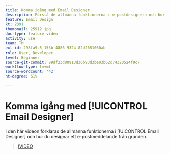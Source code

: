 ```yaml
---
title: Komma igång med Email Designer
description: Förstå de allmänna funktionerna i e-postdesignern och hur du utformar ett e-postmeddelande från grunden.
feature: Email Design
kt: 2391
thumbnail: 25912.jpg
doc-type: feature video
activity: use
team: TM
exl-id: 298fa9c5-153b-4886-9324-82d2651060ab
role: User, Developer
level: Beginner
source-git-commit: 89df23d00913d36b93d3be03b62c74320524f9c7
workflow-type: tm+mt
source-wordcount: '42'
ht-degree: 61%

---
```


# Komma igång med [!UICONTROL Email Designer]

I den här videon förklaras de allmänna funktionerna i [!UICONTROL Email Designer] och hur du designar ett e-postmeddelande från grunden.

>[!VIDEO](https://video.tv.adobe.com/v/25912?quality=12&learn=on)
